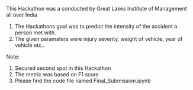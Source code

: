 This Hackathon was a conducted by Great Lakes Institute of Management all over India
1) The Hackathons goal was to predict the intensity of the accident a person met with.
2) The given paramaters were injury severity, weight of vehicle, year of vehicle etc..

Note:
1) Secured second spot in this Hackathon
2) The metric was based on F1 score
3) Please find the code file named Final_Submission.ipynb